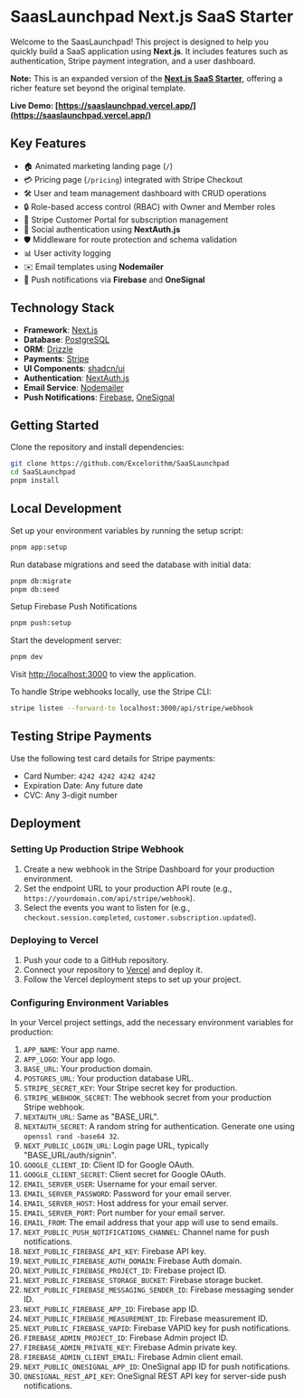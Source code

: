 # SaasLaunchpad Next.js SaaS Starter

Welcome to the SaasLaunchpad! This project is designed to help you quickly build a SaaS application using **Next.js**. It includes features such as authentication, Stripe payment integration, and a user dashboard.

**Note:** This is an expanded version of the **[Next.js SaaS Starter](https://github.com/nextjs/saas-starter)**, offering a richer feature set beyond the original template.

**Live Demo: [https://saaslaunchpad.vercel.app/](https://saaslaunchpad.vercel.app/)**

## Key Features

- 🏠 Animated marketing landing page (`/`)
- 💳 Pricing page (`/pricing`) integrated with Stripe Checkout
- 🛠️ User and team management dashboard with CRUD operations
- 🔒 Role-based access control (RBAC) with Owner and Member roles
- 💼 Stripe Customer Portal for subscription management
- 🔑 Social authentication using **NextAuth.js**
- 🛡️ Middleware for route protection and schema validation
- 📊 User activity logging
- ✉️ Email templates using **Nodemailer**
- 🔔 Push notifications via **Firebase** and **OneSignal**

## Technology Stack

- **Framework**: [Next.js](https://nextjs.org/)
- **Database**: [PostgreSQL](https://www.postgresql.org/)
- **ORM**: [Drizzle](https://orm.drizzle.team/)
- **Payments**: [Stripe](https://stripe.com/)
- **UI Components**: [shadcn/ui](https://ui.shadcn.com/)
- **Authentication**: [NextAuth.js](https://next-auth.js.org/)
- **Email Service**: [Nodemailer](https://nodemailer.com/)
- **Push Notifications**: [Firebase](https://firebase.google.com/), [OneSignal](https://onesignal.com/)

## Getting Started

Clone the repository and install dependencies:

```bash
git clone https://github.com/Excelorithm/SaaSLaunchpad
cd SaaSLaunchpad
pnpm install
```

## Local Development

Set up your environment variables by running the setup script:

```bash
pnpm app:setup
```

Run database migrations and seed the database with initial data:

```bash
pnpm db:migrate
pnpm db:seed
```

Setup Firebase Push Notifications

```bash
pnpm push:setup
```

Start the development server:

```bash
pnpm dev
```

Visit [http://localhost:3000](http://localhost:3000) to view the application.

To handle Stripe webhooks locally, use the Stripe CLI:

```bash
stripe listen --forward-to localhost:3000/api/stripe/webhook
```

## Testing Stripe Payments

Use the following test card details for Stripe payments:

- Card Number: `4242 4242 4242 4242`
- Expiration Date: Any future date
- CVC: Any 3-digit number

## Deployment

### Setting Up Production Stripe Webhook

1. Create a new webhook in the Stripe Dashboard for your production environment.
2. Set the endpoint URL to your production API route (e.g., `https://yourdomain.com/api/stripe/webhook`).
3. Select the events you want to listen for (e.g., `checkout.session.completed`, `customer.subscription.updated`).

### Deploying to Vercel

1. Push your code to a GitHub repository.
2. Connect your repository to [Vercel](https://vercel.com/) and deploy it.
3. Follow the Vercel deployment steps to set up your project.

### Configuring Environment Variables

In your Vercel project settings, add the necessary environment variables for production:

1. `APP_NAME`: Your app name.
2. `APP_LOGO`: Your app logo.
3. `BASE_URL`: Your production domain.
4. `POSTGRES_URL`: Your production database URL.
5. `STRIPE_SECRET_KEY`: Your Stripe secret key for production.
6. `STRIPE_WEBHOOK_SECRET`: The webhook secret from your production Stripe webhook.
7. `NEXTAUTH_URL`: Same as "BASE_URL".
8. `NEXTAUTH_SECRET`: A random string for authentication. Generate one using `openssl rand -base64 32`.
9. `NEXT_PUBLIC_LOGIN_URL`: Login page URL, typically "BASE_URL/auth/signin".
10. `GOOGLE_CLIENT_ID`: Client ID for Google OAuth.
11. `GOOGLE_CLIENT_SECRET`: Client secret for Google OAuth.
12. `EMAIL_SERVER_USER`: Username for your email server.
13. `EMAIL_SERVER_PASSWORD`: Password for your email server.
14. `EMAIL_SERVER_HOST`: Host address for your email server.
15. `EMAIL_SERVER_PORT`: Port number for your email server.
16. `EMAIL_FROM`: The email address that your app will use to send emails.
17. `NEXT_PUBLIC_PUSH_NOTIFICATIONS_CHANNEL`: Channel name for push notifications.
18. `NEXT_PUBLIC_FIREBASE_API_KEY`: Firebase API key.
19. `NEXT_PUBLIC_FIREBASE_AUTH_DOMAIN`: Firebase Auth domain.
20. `NEXT_PUBLIC_FIREBASE_PROJECT_ID`: Firebase project ID.
21. `NEXT_PUBLIC_FIREBASE_STORAGE_BUCKET`: Firebase storage bucket.
22. `NEXT_PUBLIC_FIREBASE_MESSAGING_SENDER_ID`: Firebase messaging sender ID.
23. `NEXT_PUBLIC_FIREBASE_APP_ID`: Firebase app ID.
24. `NEXT_PUBLIC_FIREBASE_MEASUREMENT_ID`: Firebase measurement ID.
25. `NEXT_PUBLIC_FIREBASE_VAPID`: Firebase VAPID key for push notifications.
26. `FIREBASE_ADMIN_PROJECT_ID`: Firebase Admin project ID.
27. `FIREBASE_ADMIN_PRIVATE_KEY`: Firebase Admin private key.
28. `FIREBASE_ADMIN_CLIENT_EMAIL`: Firebase Admin client email.
29. `NEXT_PUBLIC_ONESIGNAL_APP_ID`: OneSignal app ID for push notifications.
30. `ONESIGNAL_REST_API_KEY`: OneSignal REST API key for server-side push notifications.
